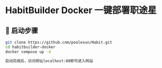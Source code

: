 # HabitBuilder Docker 一键部署职途星

## 🐳 启动步骤

```bash
git clone https://github.com/poolesun/Habit.git
cd habitbuilder-docker
docker compose up -d

启动完成后，访问网址localhost:80即可进入网站
